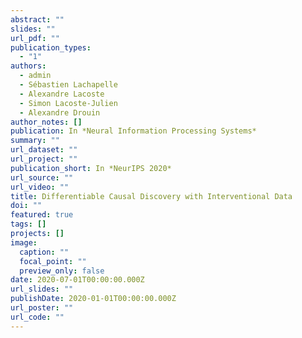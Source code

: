 ```yaml
---
abstract: ""
slides: ""
url_pdf: ""
publication_types:
  - "1"
authors:
  - admin
  - Sébastien Lachapelle
  - Alexandre Lacoste
  - Simon Lacoste-Julien
  - Alexandre Drouin
author_notes: []
publication: In *Neural Information Processing Systems*
summary: ""
url_dataset: ""
url_project: ""
publication_short: In *NeurIPS 2020*
url_source: ""
url_video: ""
title: Differentiable Causal Discovery with Interventional Data
doi: ""
featured: true
tags: []
projects: []
image:
  caption: ""
  focal_point: ""
  preview_only: false
date: 2020-07-01T00:00:00.000Z
url_slides: ""
publishDate: 2020-01-01T00:00:00.000Z
url_poster: ""
url_code: ""
---
```

